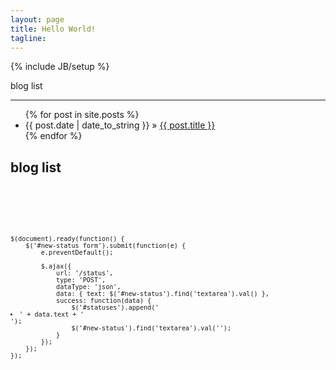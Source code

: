```yaml
---
layout: page
title: Hello World!
tagline: 
---
```

{% include JB/setup %}

blog list
_______

<ul class="posts">
  {% for post in site.posts %}
    <li><span>{{ post.date | date_to_string }}</span> &raquo; <a href="{{ BASE_PATH }}{{ post.url }}">{{ post.title }}</a></li>
  {% endfor %}
</ul>

blog list
---------
<pre><code>
<?php
function echo() {
  echo 'example';
}
</code></pre>

<pre><code>
$(document).ready(function() {
    $('#new-status form').submit(function(e) {
        e.preventDefault();

        $.ajax({
            url: '/status',
            type: 'POST',
            dataType: 'json',
            data: { text: $('#new-status').find('textarea').val() },
            success: function(data) {
                $('#statuses').append('<li>' + data.text + '</li>');
                $('#new-status').find('textarea').val('');
            }
        });
    });
});
</code></pre>

